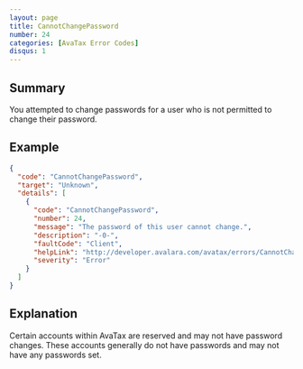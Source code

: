 ```yaml
---
layout: page
title: CannotChangePassword
number: 24
categories: [AvaTax Error Codes]
disqus: 1
---
```


## Summary

You attempted to change passwords for a user who is not permitted to change their password.

## Example

```json
{
  "code": "CannotChangePassword",
  "target": "Unknown",
  "details": [
    {
      "code": "CannotChangePassword",
      "number": 24,
      "message": "The password of this user cannot change.",
      "description": "-0-",
      "faultCode": "Client",
      "helpLink": "http://developer.avalara.com/avatax/errors/CannotChangePassword",
      "severity": "Error"
    }
  ]
}
```

## Explanation

Certain accounts within AvaTax are reserved and may not have password changes.  These accounts generally do not have passwords and may not have any passwords set.
